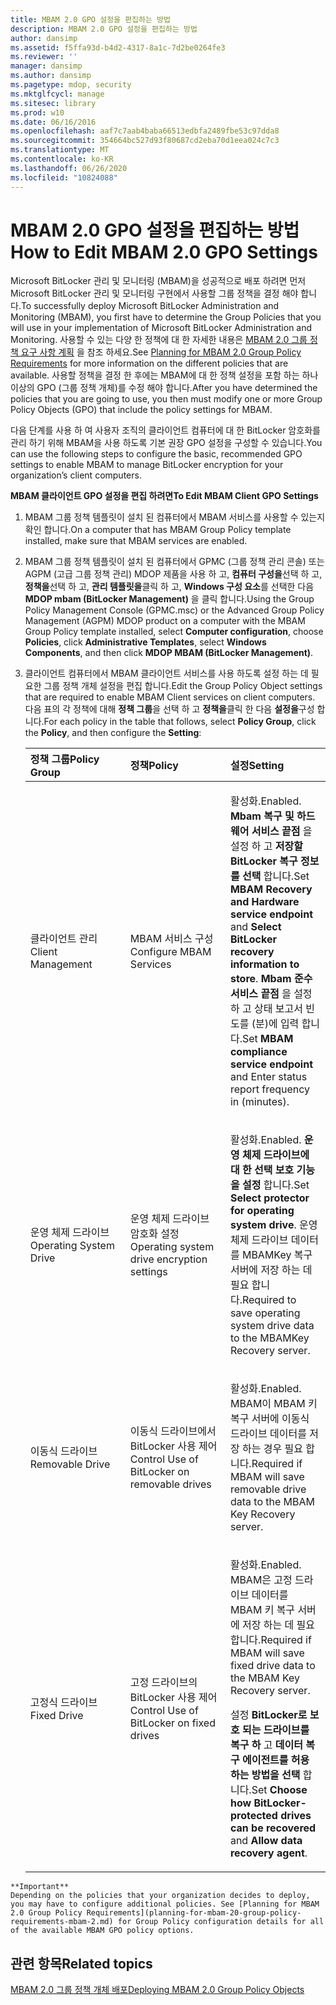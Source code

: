 ```yaml
---
title: MBAM 2.0 GPO 설정을 편집하는 방법
description: MBAM 2.0 GPO 설정을 편집하는 방법
author: dansimp
ms.assetid: f5ffa93d-b4d2-4317-8a1c-7d2be0264fe3
ms.reviewer: ''
manager: dansimp
ms.author: dansimp
ms.pagetype: mdop, security
ms.mktglfcycl: manage
ms.sitesec: library
ms.prod: w10
ms.date: 06/16/2016
ms.openlocfilehash: aaf7c7aab4baba66513edbfa2489fbe53c97dda8
ms.sourcegitcommit: 354664bc527d93f80687cd2eba70d1eea024c7c3
ms.translationtype: MT
ms.contentlocale: ko-KR
ms.lasthandoff: 06/26/2020
ms.locfileid: "10824088"
---
```

# <span data-ttu-id="088be-103">MBAM 2.0 GPO 설정을 편집하는 방법</span><span class="sxs-lookup"><span data-stu-id="088be-103">How to Edit MBAM 2.0 GPO Settings</span></span>


<span data-ttu-id="088be-104">Microsoft BitLocker 관리 및 모니터링 (MBAM)을 성공적으로 배포 하려면 먼저 Microsoft BitLocker 관리 및 모니터링 구현에서 사용할 그룹 정책을 결정 해야 합니다.</span><span class="sxs-lookup"><span data-stu-id="088be-104">To successfully deploy Microsoft BitLocker Administration and Monitoring (MBAM), you first have to determine the Group Policies that you will use in your implementation of Microsoft BitLocker Administration and Monitoring.</span></span> <span data-ttu-id="088be-105">사용할 수 있는 다양 한 정책에 대 한 자세한 내용은 [MBAM 2.0 그룹 정책 요구 사항 계획](planning-for-mbam-20-group-policy-requirements-mbam-2.md) 을 참조 하세요.</span><span class="sxs-lookup"><span data-stu-id="088be-105">See [Planning for MBAM 2.0 Group Policy Requirements](planning-for-mbam-20-group-policy-requirements-mbam-2.md) for more information on the different policies that are available.</span></span> <span data-ttu-id="088be-106">사용할 정책을 결정 한 후에는 MBAM에 대 한 정책 설정을 포함 하는 하나 이상의 GPO (그룹 정책 개체)를 수정 해야 합니다.</span><span class="sxs-lookup"><span data-stu-id="088be-106">After you have determined the policies that you are going to use, you then must modify one or more Group Policy Objects (GPO) that include the policy settings for MBAM.</span></span>

<span data-ttu-id="088be-107">다음 단계를 사용 하 여 사용자 조직의 클라이언트 컴퓨터에 대 한 BitLocker 암호화를 관리 하기 위해 MBAM을 사용 하도록 기본 권장 GPO 설정을 구성할 수 있습니다.</span><span class="sxs-lookup"><span data-stu-id="088be-107">You can use the following steps to configure the basic, recommended GPO settings to enable MBAM to manage BitLocker encryption for your organization’s client computers.</span></span>

**<span data-ttu-id="088be-108">MBAM 클라이언트 GPO 설정을 편집 하려면</span><span class="sxs-lookup"><span data-stu-id="088be-108">To Edit MBAM Client GPO Settings</span></span>**

1.  <span data-ttu-id="088be-109">MBAM 그룹 정책 템플릿이 설치 된 컴퓨터에서 MBAM 서비스를 사용할 수 있는지 확인 합니다.</span><span class="sxs-lookup"><span data-stu-id="088be-109">On a computer that has MBAM Group Policy template installed, make sure that MBAM services are enabled.</span></span>

2.  <span data-ttu-id="088be-110">MBAM 그룹 정책 템플릿이 설치 된 컴퓨터에서 GPMC (그룹 정책 관리 콘솔) 또는 AGPM (고급 그룹 정책 관리) MDOP 제품을 사용 하 고, **컴퓨터 구성을**선택 하 고, **정책을**선택 하 고, **관리 템플릿을**클릭 하 고, **Windows 구성 요소**를 선택한 다음 **MDOP mbam (BitLocker Management)** 을 클릭 합니다.</span><span class="sxs-lookup"><span data-stu-id="088be-110">Using the Group Policy Management Console (GPMC.msc) or the Advanced Group Policy Management (AGPM) MDOP product on a computer with the MBAM Group Policy template installed, select **Computer configuration**, choose **Policies**, click **Administrative Templates**, select **Windows Components**, and then click **MDOP MBAM (BitLocker Management)**.</span></span>

3.  <span data-ttu-id="088be-111">클라이언트 컴퓨터에서 MBAM 클라이언트 서비스를 사용 하도록 설정 하는 데 필요한 그룹 정책 개체 설정을 편집 합니다.</span><span class="sxs-lookup"><span data-stu-id="088be-111">Edit the Group Policy Object settings that are required to enable MBAM Client services on client computers.</span></span> <span data-ttu-id="088be-112">다음 표의 각 정책에 대해 **정책 그룹**을 선택 하 고 **정책을**클릭 한 다음 **설정을**구성 합니다.</span><span class="sxs-lookup"><span data-stu-id="088be-112">For each policy in the table that follows, select **Policy Group**, click the **Policy**, and then configure the **Setting**:</span></span>

    <table>
    <colgroup>
    <col width="33%" />
    <col width="33%" />
    <col width="33%" />
    </colgroup>
    <thead>
    <tr class="header">
    <th align="left"><span data-ttu-id="088be-113">정책 그룹</span><span class="sxs-lookup"><span data-stu-id="088be-113">Policy Group</span></span></th>
    <th align="left"><span data-ttu-id="088be-114">정책</span><span class="sxs-lookup"><span data-stu-id="088be-114">Policy</span></span></th>
    <th align="left"><span data-ttu-id="088be-115">설정</span><span class="sxs-lookup"><span data-stu-id="088be-115">Setting</span></span></th>
    </tr>
    </thead>
    <tbody>
    <tr class="odd">
    <td align="left"><p><span data-ttu-id="088be-116">클라이언트 관리</span><span class="sxs-lookup"><span data-stu-id="088be-116">Client Management</span></span></p></td>
    <td align="left"><p><span data-ttu-id="088be-117">MBAM 서비스 구성</span><span class="sxs-lookup"><span data-stu-id="088be-117">Configure MBAM Services</span></span></p></td>
    <td align="left"><p><span data-ttu-id="088be-118">활성화.</span><span class="sxs-lookup"><span data-stu-id="088be-118">Enabled.</span></span> <span data-ttu-id="088be-119"><strong>Mbam 복구 및 하드웨어 서비스 끝점 </strong> 을 설정 하 고 <strong> 저장할 BitLocker 복구 정보를 선택 </strong> 합니다.</span><span class="sxs-lookup"><span data-stu-id="088be-119">Set <strong>MBAM Recovery and Hardware service endpoint</strong> and <strong>Select BitLocker recovery information to store</strong>.</span></span> <span data-ttu-id="088be-120"><strong>Mbam 준수 서비스 끝점 </strong> 을 설정 하 고 상태 보고서 빈도를 (분)에 입력 합니다.</span><span class="sxs-lookup"><span data-stu-id="088be-120">Set <strong>MBAM compliance service endpoint</strong> and Enter status report frequency in (minutes).</span></span></p></td>
    </tr>
    <tr class="even">
    <td align="left"><p><span data-ttu-id="088be-121">운영 체제 드라이브</span><span class="sxs-lookup"><span data-stu-id="088be-121">Operating System Drive</span></span></p></td>
    <td align="left"><p><span data-ttu-id="088be-122">운영 체제 드라이브 암호화 설정</span><span class="sxs-lookup"><span data-stu-id="088be-122">Operating system drive encryption settings</span></span></p></td>
    <td align="left"><p><span data-ttu-id="088be-123">활성화.</span><span class="sxs-lookup"><span data-stu-id="088be-123">Enabled.</span></span> <span data-ttu-id="088be-124"><strong>운영 체제 드라이브에 대 한 선택 보호 기능을 설정 </strong> 합니다.</span><span class="sxs-lookup"><span data-stu-id="088be-124">Set <strong>Select protector for operating system drive</strong>.</span></span> <span data-ttu-id="088be-125">운영 체제 드라이브 데이터를 MBAMKey 복구 서버에 저장 하는 데 필요 합니다.</span><span class="sxs-lookup"><span data-stu-id="088be-125">Required to save operating system drive data to the MBAMKey Recovery server.</span></span></p></td>
    </tr>
    <tr class="odd">
    <td align="left"><p><span data-ttu-id="088be-126">이동식 드라이브</span><span class="sxs-lookup"><span data-stu-id="088be-126">Removable Drive</span></span></p></td>
    <td align="left"><p><span data-ttu-id="088be-127">이동식 드라이브에서 BitLocker 사용 제어</span><span class="sxs-lookup"><span data-stu-id="088be-127">Control Use of BitLocker on removable drives</span></span></p></td>
    <td align="left"><p><span data-ttu-id="088be-128">활성화.</span><span class="sxs-lookup"><span data-stu-id="088be-128">Enabled.</span></span> <span data-ttu-id="088be-129">MBAM이 MBAM 키 복구 서버에 이동식 드라이브 데이터를 저장 하는 경우 필요 합니다.</span><span class="sxs-lookup"><span data-stu-id="088be-129">Required if MBAM will save removable drive data to the MBAM Key Recovery server.</span></span></p></td>
    </tr>
    <tr class="even">
    <td align="left"><p><span data-ttu-id="088be-130">고정식 드라이브</span><span class="sxs-lookup"><span data-stu-id="088be-130">Fixed Drive</span></span></p></td>
    <td align="left"><p><span data-ttu-id="088be-131">고정 드라이브의 BitLocker 사용 제어</span><span class="sxs-lookup"><span data-stu-id="088be-131">Control Use of BitLocker on fixed drives</span></span></p></td>
    <td align="left"><p><span data-ttu-id="088be-132">활성화.</span><span class="sxs-lookup"><span data-stu-id="088be-132">Enabled.</span></span> <span data-ttu-id="088be-133">MBAM은 고정 드라이브 데이터를 MBAM 키 복구 서버에 저장 하는 데 필요 합니다.</span><span class="sxs-lookup"><span data-stu-id="088be-133">Required if MBAM will save fixed drive data to the MBAM Key Recovery server.</span></span></p>
    <p><span data-ttu-id="088be-134">설정 <strong> BitLocker로 보호 되는 드라이브를 복구 하 </strong> 고 <strong> 데이터 복구 에이전트를 허용 하는 방법을 선택 </strong> 합니다.</span><span class="sxs-lookup"><span data-stu-id="088be-134">Set <strong>Choose how BitLocker-protected drives can be recovered</strong> and <strong>Allow data recovery agent</strong>.</span></span></p></td>
    </tr>
    </tbody>
    </table>



~~~
**Important**  
Depending on the policies that your organization decides to deploy, you may have to configure additional policies. See [Planning for MBAM 2.0 Group Policy Requirements](planning-for-mbam-20-group-policy-requirements-mbam-2.md) for Group Policy configuration details for all of the available MBAM GPO policy options.
~~~



## <span data-ttu-id="088be-135">관련 항목</span><span class="sxs-lookup"><span data-stu-id="088be-135">Related topics</span></span>


[<span data-ttu-id="088be-136">MBAM 2.0 그룹 정책 개체 배포</span><span class="sxs-lookup"><span data-stu-id="088be-136">Deploying MBAM 2.0 Group Policy Objects</span></span>](deploying-mbam-20-group-policy-objects-mbam-2.md)










